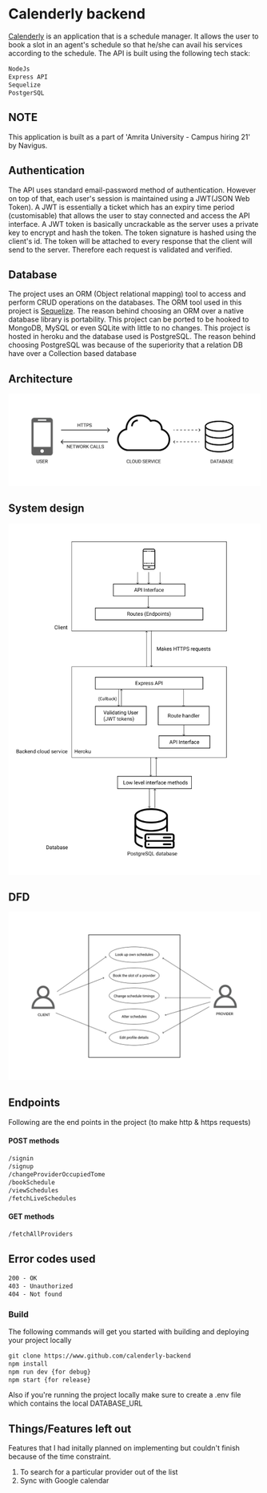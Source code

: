 # Calenderly backend

[Calenderly](https://github.com/emilsharier/Calenderly "Calenderly") is an application that is a schedule manager. It allows the user to book a slot in an agent's schedule so that he/she can avail his services according to the schedule.
The API is built using the following tech stack:

    NodeJs
    Express API
    Sequelize
    PostgerSQL

## NOTE

This application is built as a part of 'Amrita University - Campus hiring 21' by Navigus.

## Authentication

The API uses standard email-password method of authentication. However on top of that, each user's session is maintained using a JWT(JSON Web Token). 
A JWT is essentially a ticket which has an expiry time period (customisable) that allows the user to stay connected and access the API interface. A JWT token is basically uncrackable as the server uses a private key to encrypt and hash the token. The token signature is hashed using the client's id. The token will be attached to every response that the client will send to the server. Therefore each request is validated and verified.

## Database

The project uses an ORM (Object relational mapping) tool to access and perform CRUD operations on the databases. The ORM tool used in this project is [Sequelize](https://sequelize.org/ "Sequelize").
The reason behind choosing an ORM over a native database library is portability. This project can be ported to be hooked to MongoDB, MySQL or even SQLite with little to no changes. 
This project is hosted in heroku and the database used is PostgreSQL. The reason behind choosing PostgreSQL was because of the superiority that a relation DB have over a Collection based database

## Architecture

![Calenderly architecture](assets/architecture.jpg)

## System design

![Calenderly system design](assets/system_design.jpg)

## DFD

![Level 1 DFD](assets/level_1_dfd.jpg)

## Endpoints

Following are the end points in the project (to make http & https requests)

#### POST methods
    
    /signin
    /signup
    /changeProviderOccupiedTome
    /bookSchedule
    /viewSchedules
    /fetchLiveSchedules

#### GET methods

    /fetchAllProviders

## Error codes used

    200 - OK
    403 - Unauthorized
    404 - Not found

### Build

The following commands will get you started with building and deploying your project locally

    git clone https://www.github.com/calenderly-backend
    npm install
    npm run dev {for debug}
    npm start {for release}

Also if you're running the project locally make sure to create a .env file which contains the local DATABASE_URL

## Things/Features left out

Features that I had initally planned on implementing but couldn't finish because of the time constraint.

1. To search for a particular provider out of the list
2. Sync with Google calendar
